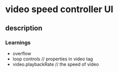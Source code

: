 # video speed controller UI

## description


### Learnings
- overflow
- loop controls  //  properties in video tag 
- video.playbackRate // the speed of video
